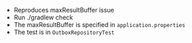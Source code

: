 * Reproduces maxResultBuffer issue
* Run ./gradlew check
* The maxResultBuffer is specified in `application.properties`
* The test is in `OutboxRepositoryTest`
